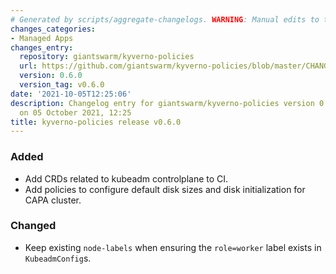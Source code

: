 ```yaml
---
# Generated by scripts/aggregate-changelogs. WARNING: Manual edits to this files will be overwritten.
changes_categories:
- Managed Apps
changes_entry:
  repository: giantswarm/kyverno-policies
  url: https://github.com/giantswarm/kyverno-policies/blob/master/CHANGELOG.md#060---2021-10-05
  version: 0.6.0
  version_tag: v0.6.0
date: '2021-10-05T12:25:06'
description: Changelog entry for giantswarm/kyverno-policies version 0.6.0, published
  on 05 October 2021, 12:25
title: kyverno-policies release v0.6.0
---
```


### Added
- Add CRDs related to kubeadm controlplane to CI.
- Add policies to configure default disk sizes and disk initialization for CAPA cluster.
### Changed
- Keep existing `node-labels` when ensuring the `role=worker` label exists in `KubeadmConfig`s.
